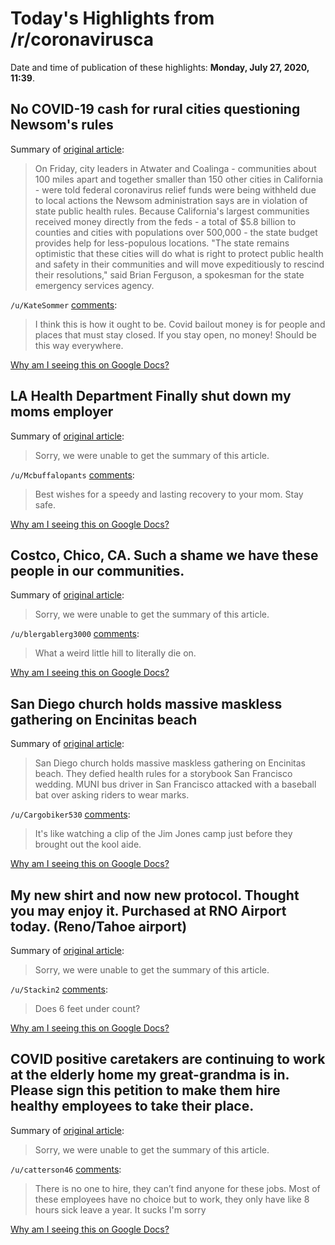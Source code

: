 # Today's Highlights from /r/coronavirusca

Date and time of publication of these highlights: **Monday, July 27, 2020, 11:39**.

## No COVID-19 cash for rural cities questioning Newsom's rules

Summary of [original article](https://www.latimes.com/politics/newsletter/2020-07-27/gavin-newsom-covid-19-cash-blocked-rural-cities-newsletter-essential-politics):

> On Friday, city leaders in Atwater and Coalinga - communities about 100 miles apart and together smaller than 150 other cities in California - were told federal coronavirus relief funds were being withheld due to local actions the Newsom administration says are in violation of state public health rules. Because California's largest communities received money directly from the feds - a total of $5.8 billion to counties and cities with populations over 500,000 - the state budget provides help for less-populous locations. "The state remains optimistic that these cities will do what is right to protect public health and safety in their communities and will move expeditiously to rescind their resolutions," said Brian Ferguson, a spokesman for the state emergency services agency.

`/u/KateSommer` [comments](https://www.reddit.com/r/CoronavirusCA/comments/hytpbo/no_covid19_cash_for_rural_cities_questioning/):

> I think this is how it ought to be.  Covid bailout money is for people and places that must stay closed.  If you stay open, no money!  Should be this way everywhere.

[Why am I seeing this on Google Docs?](https://docs.google.com/document/d/1Dc6We63vOXIZsc0op-Bt4abqkYjXzOigalQqFxmvvbM/edit?usp=sharing)

## LA Health Department Finally shut down my moms employer

Summary of [original article](https://www.reddit.com/r/CoronavirusCA/comments/hywv1f/la_health_department_finally_shut_down_my_moms/):

> Sorry, we were unable to get the summary of this article.

`/u/Mcbuffalopants` [comments](https://www.reddit.com/r/CoronavirusCA/comments/hywv1f/la_health_department_finally_shut_down_my_moms/):

> Best wishes for a speedy and lasting recovery to your mom. Stay safe.

[Why am I seeing this on Google Docs?](https://docs.google.com/document/d/1Dc6We63vOXIZsc0op-Bt4abqkYjXzOigalQqFxmvvbM/edit?usp=sharing)

## Costco, Chico, CA. Such a shame we have these people in our communities.

Summary of [original article](https://i.redd.it/x9pnzqfpp9d51.jpg):

> Sorry, we were unable to get the summary of this article.

`/u/blergablerg3000` [comments](https://www.reddit.com/r/CoronavirusCA/comments/hyezhu/costco_chico_ca_such_a_shame_we_have_these_people/):

> What a weird little hill to literally die on.

[Why am I seeing this on Google Docs?](https://docs.google.com/document/d/1Dc6We63vOXIZsc0op-Bt4abqkYjXzOigalQqFxmvvbM/edit?usp=sharing)

## San Diego church holds massive maskless gathering on Encinitas beach

Summary of [original article](https://v.redd.it/vod77zmgfcd51):

> San Diego church holds massive maskless gathering on Encinitas beach. They defied health rules for a storybook San Francisco wedding. MUNI bus driver in San Francisco attacked with a baseball bat over asking riders to wear marks.

`/u/Cargobiker530` [comments](https://www.reddit.com/r/CoronavirusCA/comments/hymyb8/san_diego_church_holds_massive_maskless_gathering/):

> It's like watching a clip of the Jim Jones camp just before they brought out the kool aide.

[Why am I seeing this on Google Docs?](https://docs.google.com/document/d/1Dc6We63vOXIZsc0op-Bt4abqkYjXzOigalQqFxmvvbM/edit?usp=sharing)

## My new shirt and now new protocol. Thought you may enjoy it. Purchased at RNO Airport today. (Reno/Tahoe airport)

Summary of [original article](https://i.redd.it/vrvgeaasp9d51.jpg):

> Sorry, we were unable to get the summary of this article.

`/u/Stackin2` [comments](https://www.reddit.com/r/CoronavirusCA/comments/hyezbj/my_new_shirt_and_now_new_protocol_thought_you_may/):

> Does 6 feet under count?

[Why am I seeing this on Google Docs?](https://docs.google.com/document/d/1Dc6We63vOXIZsc0op-Bt4abqkYjXzOigalQqFxmvvbM/edit?usp=sharing)

## COVID positive caretakers are continuing to work at the elderly home my great-grandma is in. Please sign this petition to make them hire healthy employees to take their place.

Summary of [original article](/r/helpme/comments/hynt13/covid_positive_caretakers_are_continuing_to_work/):

> Sorry, we were unable to get the summary of this article.

`/u/catterson46` [comments](https://www.reddit.com/r/CoronavirusCA/comments/hyo005/covid_positive_caretakers_are_continuing_to_work/):

> There is no one to hire, they can’t find anyone for these jobs. Most of these employees have no choice but to work, they only have like 8 hours sick leave a year.   It sucks I'm sorry

[Why am I seeing this on Google Docs?](https://docs.google.com/document/d/1Dc6We63vOXIZsc0op-Bt4abqkYjXzOigalQqFxmvvbM/edit?usp=sharing)

